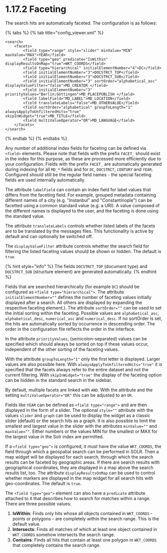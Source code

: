 # 1.17.2 Faceting

The search hits are automatically faceted. The configuration is as follows:

{% tabs %}
{% tab title="config_viewer.xml" %}
```markup
<search>
    <facets>
        <field type="range" style="slider" minValue="MIN" maxValue="MAX">YEAR</field>
        <field type="geo" predicate="IsWithin" displayResultsOnMap="true">WKT_COORDS</field>
        <field type="hierarchical" initialElementNumber="4">DC</field>
        <field initialElementNumber="3">DOCSTRCT_TOP</field>
        <field initialElementNumber="3">DOCSTRCT_SUB</field>
        <field initialElementNumber="3" sortOrder="alphabetical_asc" displayValueFilter="false">MD_CREATOR </field>
        <field initialElementNumber="3" priorityValues="Berlin;Göttingen">MD_PLACEPUBLISH </field>
        <field labelField="MD_LABEL">MD_LOCATION</field>
        <field translateLabels="false">MD_OTHERVALUE</field>
        <field sortOrder="alphabetical" groupToLength="1" alwaysApplyToUnfilteredHits="true" skipInWidget="true">MD_TITLE</field>
        <field multiValueOperator="OR">MD_LANGUAGE</field>
    </facets>
</search>
```
{% endtab %}
{% endtabs %}

Any number of additional index fields for faceting can be defined via `<field>` elements. Please note that fields with the prefix `FACET_` should exist in the index for this purpose, as these are processed more efficiently due to your configuration. Fields with the prefix `FACET_` are automatically generated during indexing for all `MD_*` fields and for `DC`, `DOCSTRCT`, `CENTURY` and `YEAR`. Configured should still be the regular field names - the special faceting fields are used internally automatically.

The attribute `labelField` can contain an index field for label values that differs from the faceting field. For example, grouped metadata containing different names of a city (e.g. "Instanbul" and "Constantinople") can be facetted using a common standard value (e.g. a URI). A value composed of the different names is displayed to the user, and the faceting is done using the standard value.&#x20;

The attribute `translateLabels` controls whether listed labels of the facets are to be translated by the messages files. This functionality is active by default and can optionally be switched off.

The `displayValueFilter` attribute controls whether the search field for filtering the listed faceting values should be shown or hidden. The default is `true`.

{% hint style="info" %}
The fields `DOCSTRCT_TOP` (document type) and `DOCSTRCT_SUB` (structure element) are generated automatically.
{% endhint %}

Fields that are searched hierarchically (for example `DC`) should be configured as `<field type="hierarchical">`. The attribute `initialElementNumber=""` defines the number of faceting values initially displayed after a search. All others are displayed by expanding the respective faceting element.). The attribute `sortOrder=""` can be used to set the initial sorting within the faceting. Possible values are `alphabetical_asc`, `alphabetical_desc`, `numerical_asc` and `numerical_desc`. If no sortOrder is set, the hits are automatically sorted by occurrence in descending order. The order in the configuration file reflects the order in the interface.&#x20;

In the attribute `priorityValues`, (semicolon-separated) values can be specified which should always be sorted on top if these values occur, independent of the other sorting of the faceting values.

With the attribute `groupToLength="1"` only the first letter is displayed. Larger values are also possible here. With `alwaysApplyToUnfilteredHits="true"` it is specified that the facets always refer to the entire dataset and not the current filtering. With `skipInWidget="true"` the display of the faceting option can be hidden in the standard search in the sidebar.

By default, multiple facets are linked with `AND`. With the attribute and the setting `multiValueOperator="OR"` this can be adjusted to an `OR`.

Fields like `YEAR` can be defined as `<field type="range">` and are then displayed in the form of a slider. The optional `style=""` attribute with the values `slider` and `graph` can be used to display the widget as a classic slider (default) or the search hits as a graph. It is also possible to limit the smallest and largest value in the slider with the attributes `minValue=""` and `maxValue=""`. Either numbers or the values MIN for the smallest or MAX for the largest value in the Solr index are permitted.

If a `<field type="geo">` is configured, it must have the value `WKT_COORDS`, the field through which a geospatial search can be performed in SOLR. Then a map widget will be displayed for each search, through which the search results can be faceted by geographic areas. If there are search results with geographical coordinates, they are displayed in a map above the search results list, too. The attribute `displayResultsOnMap` can be used to control whether markers are displayed in the map widget for all search hits with geo-coordinates. The default is `true`.

The `<field type="geo">` element can also have a `predicate` attribute attached to it that describes how to search for matches within a range. There are three possible values:

1. **IsWithin**: Finds only hits whose all objects contained in `WKT_COORDS` - points or polygons - are completely within the search range. This is the default value.
2. **Intersects**: Finds all matches of which at least one object contained in `WKT_COORDS` somehow intersects the search range.
3. **Contains**: Finds all hits that contain at least one polygon in `WKT_COORDS` that completely contains the search range.
